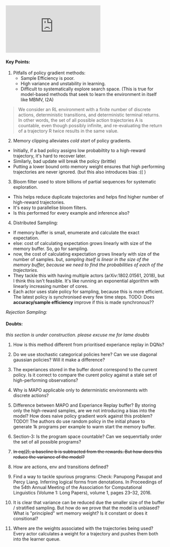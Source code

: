 ### ![MAPO Liang et al](https://arxiv.org/pdf/1807.02322.pdf)

#### Key Points:
1. Pitfalls of policy gradient methods:
    - Sample Efficiency is poor.
    - High variance and unstability in learning.
    - Difficult to systematically explore search space. (This is true for model-based methods that seek to learn the environment in itself like MBMV, I2A)

> We consider an RL environment with a finite number of discrete actions, deterministic transitions, and deterministic terminal returns. In other words, the set of all possible action trajectories A is countable, even though possibly infinite, and re-evaluating the return of a trajectory R twice results in the same value.

2. Memory clipping alleviates *cold start* of policy gradients.
- Initially, if a bad policy assigns low probabiltity to a high-reward trajectory, it's hard to recover later. 
- Similarly, bad update will break the policy (brittle)
- Putting a lower bound onto memory weight ensures that high performing trajectories are never ignored. (but this also introduces bias :(( )

3. Bloom filter used to store billions of partial sequences for systematic exploration. 
- This helps reduce duplicate trajectories and helps find higher number of high-reward trajectories. 
- It's easy to parallelise bloom filters. 
- Is this performed for every example and inference also?

4. Distributed Sampling:
- If memory buffer is small, enumerate and calculate the exact expectation.
- else: cost of calculating expectation grows linearly with size of the memory buffer. So, go for sampling.
- now, the cost of calculating expectation grows linearly with size of the number of samples. but, *sampling itself is linear in the size of the memory buffer, because we need to find the probabilities of each of the trajectories.*
- They tackle this with having multiple actors (arXiv:1802.01561, 2018), but I think this isn't feasible. It's like running an exponential algorithm with linearly increasing number of cores.
- Each actor uses stale policy for sampling, because this is more efficient. The latest policy is synchronised every few time steps. TODO: Does **accuracy/sample efficiency** improve if this is made synchronous?? 

*Rejection Sampling:*



#### Doubts: 
*this section is under construction. please excuse me for lame doubts*
1. How is this method different from prioritised experiance replay in DQNs?

4. Do we use stochastic categorical policies here? Can we use diagonal gaussian policies? Will it make a difference?
5. The experiances stored in the buffer donot correspond to the current policy. Is it correct to compare the curent policy against a stale set of high-performing observations?
6. Why is MAPO applicable only to deterministic environments with discrete actions?

8. Difference between MAPO and Experiance Replay buffer? By storing only the high-reward samples, are we not introducing a bias into the model? How does naive policy gradient work against this problem? TODO!! The authors do use random policy in the initial phase to generate 1k programs per example to warm start the memory buffer.
9. Section-3: Is the program space countable? Can we sequenrtially order the set of all possible programs?

11. <strike>In eq(2), a baseline b is subtracted from the rewards. But how does this reduce the variance of the model?</strike>
12. How are actions, env and transitions defined?
13. Find a way to tackle spurious programs: Check: Panupong Pasupat and Percy Liang. Inferring logical forms from denotations. In Proceedings of the 54th Annual Meeting of the Association for Computational Linguistics (Volume 1: Long Papers), volume 1, pages 23–32, 2016.
14. It is clear that variance can be reduced due the smaller size of the buffer / stratified sampling. But how do we prove that the model is unbiased? What is "principled" wrt memory weight? Is it constant or does it consitional?

15. Where are the weights associated with the trajectories being used? Every actor calculates a weight for a trajectory and pushes them both into the learner queue. 
